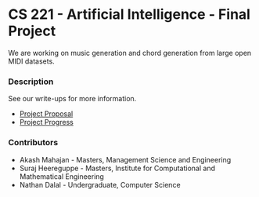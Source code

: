 # CS 221 - Artificial Intelligence - Final Project

We are working on music generation and chord generation from large open MIDI datasets.

### Description

See our write-ups for more information.
- [Project Proposal](reports/proposal.pdf)
- [Project Progress](reports/progress.pdf)

### Contributors
- Akash Mahajan - Masters, Management Science and Engineering
- Suraj Heereguppe - Masters, Institute for Computational and Mathematical Engineering
- Nathan Dalal - Undergraduate, Computer Science